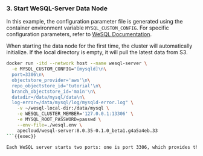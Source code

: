 ### 3. Start WeSQL-Server Data Node

In this example, the configuration parameter file is generated using the container environment variable `MYSQL_CUSTOM_CONFIG`. For specific configuration parameters, refer to [WeSQL Documentation](https://wesql.io/docs/usage/configuration).

When starting the data node for the first time, the cluster will automatically initialize. If the local directory is empty, it will pull the latest data from S3.

```bash
docker run -itd --network host --name wesql-server \
  -e MYSQL_CUSTOM_CONFIG="[mysqld]\n\
  port=3306\n\
  objectstore_provider='aws'\n\
  repo_objectstore_id='tutorial'\n\
  branch_objectstore_id='main'\n\
  datadir=/data/mysql/data\n\
  log-error=/data/mysql/log/mysqld-error.log" \
    -v ~/wesql-local-dir:/data/mysql \
    -e WESQL_CLUSTER_MEMBER='127.0.0.1:13306' \
    -e MYSQL_ROOT_PASSWORD=passwd \
    --env-file=./wesql.env \
    apecloud/wesql-server:8.0.35-0.1.0_beta1.g4a5a4eb.33
```{{exec}}

Each WeSQL server starts two ports: one is port 3306, which provides the MySQL service, and the other is port 13306, which is used for Raft protocol communication between WeSQL servers.
